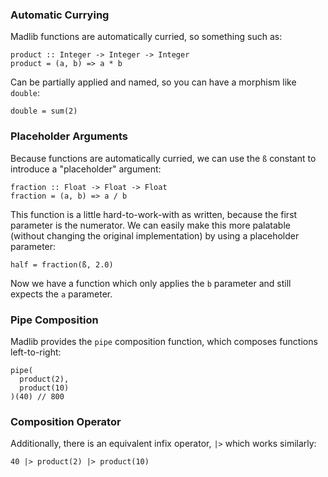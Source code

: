 ### Automatic Currying

Madlib functions are automatically curried, so something such as:

```madlib
product :: Integer -> Integer -> Integer
product = (a, b) => a * b
```

Can be partially applied and named, so you can have a morphism like `double`:

```madlib
double = sum(2)
```

### Placeholder Arguments

Because functions are automatically curried, we can use the `ß` constant to introduce a "placeholder" argument:

```madlib
fraction :: Float -> Float -> Float
fraction = (a, b) => a / b
```

This function is a little hard-to-work-with as written, because the first parameter is the numerator. We can easily make this more palatable (without changing the original implementation) by using a placeholder parameter:

```madlib
half = fraction(ß, 2.0)
```
Now we have a function which only applies the `b` parameter and still expects the `a` parameter.

### Pipe Composition

Madlib provides the `pipe` composition function, which composes functions left-to-right:

```madlib
pipe(
  product(2),
  product(10)
)(40) // 800
```

### Composition Operator

Additionally, there is an equivalent infix operator, `|>` which works similarly:

```madlib
40 |> product(2) |> product(10)
```

